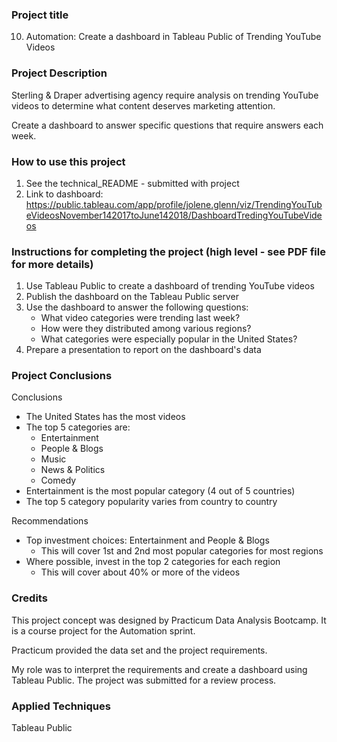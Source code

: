 ### Project title
10. Automation: Create a dashboard in Tableau Public of Trending YouTube Videos

### Project Description
Sterling & Draper advertising agency require analysis on trending YouTube videos to determine what content deserves marketing attention.

Create a dashboard to answer specific questions that require answers each week.

### How to use this project
1. See the technical_README - submitted with project
2. Link to dashboard: https://public.tableau.com/app/profile/jolene.glenn/viz/TrendingYouTubeVideosNovember142017toJune142018/DashboardTredingYouTubeVideos

### Instructions for completing the project (high level - see PDF file for more details)
1. Use Tableau Public to create a dashboard of trending YouTube videos 
2. Publish the dashboard on the Tableau Public server
3. Use the dashboard to answer the following questions:
	- What video categories were trending last week?
	- How were they distributed among various regions?
	- What categories were especially popular in the United States?
4. Prepare a presentation to report on the dashboard's data

### Project Conclusions
Conclusions
- The United States has the most videos
- The top 5 categories are:
	- Entertainment
	- People & Blogs
	- Music
	- News & Politics
	- Comedy
- Entertainment is the most popular category (4 out of 5 countries)
- The top 5 category popularity varies from country to country

Recommendations
- Top investment choices: Entertainment and People & Blogs
	- This will cover 1st and 2nd most popular categories for most regions
- Where possible, invest in the top 2 categories for each region
	- This will cover about 40% or more of the videos

### Credits
This project concept was designed by Practicum Data Analysis Bootcamp. It is a course project for the Automation sprint.

Practicum provided the data set and the project requirements. 

My role was to interpret the requirements and create a dashboard using Tableau Public. The project was submitted for a review process.

### Applied Techniques
Tableau Public